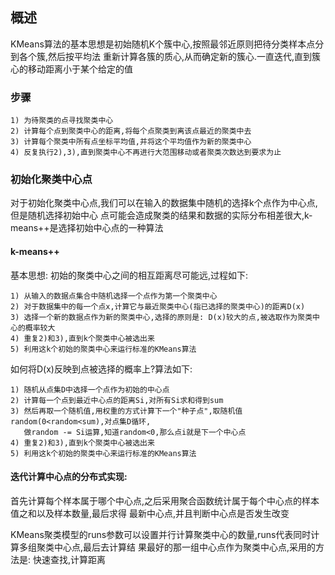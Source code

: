 ## 概述

KMeans算法的基本思想是初始随机K个簇中心,按照最邻近原则把待分类样本点分到各个簇,然后按平均法
重新计算各簇的质心,从而确定新的簇心.一直迭代,直到簇心的移动距离小于某个给定的值

### 步骤

    1) 为待聚类的点寻找聚类中心
    2) 计算每个点到聚类中心的距离,将每个点聚类到离该点最近的聚类中去
    3) 计算每个聚类中所有点坐标平均值,并将这个平均值作为新的聚类中心
    4) 反复执行2),3),直到聚类中心不再进行大范围移动或者聚类次数达到要求为止
    
### 初始化聚类中心点

对于初始化聚类中心点,我们可以在输入的数据集中随机的选择k个点作为中心点,但是随机选择初始中心
点可能会造成聚类的结果和数据的实际分布相差很大,k-means++是选择初始中心点的一种算法

#### k-means++

基本思想: 初始的聚类中心之间的相互距离尽可能远,过程如下:

    1) 从输入的数据点集合中随机选择一个点作为第一个聚类中心
    2) 对于数据集中的每一个点x,计算它与最近聚类中心(指已选择的聚类中心)的距离D(x)
    3) 选择一个新的数据点作为新的聚类中心,选择的原则是: D(x)较大的点,被选取作为聚类中心的概率较大
    4) 重复2)和3),直到k个聚类中心被选出来
    5) 利用这k个初始的聚类中心来运行标准的KMeans算法
    
如何将D(x)反映到点被选择的概率上?算法如下:

    1) 随机从点集D中选择一个点作为初始的中心点
    2) 计算每一个点到最近中心点的距离Si,对所有Si求和得到sum
    3) 然后再取一个随机值,用权重的方式计算下一个"种子点",取随机值random(0<random<sum),对点集D循环,
       做random -= Si运算,知道random<0,那么点i就是下一个中心点
    4) 重复2)和3),直到k个聚类中心被选出来
    5) 利用这k个初始的聚类中心来运行标准的KMeans算法
    
#### 迭代计算中心点的分布式实现:

首先计算每个样本属于哪个中心点,之后采用聚合函数统计属于每个中心点的样本值之和以及样本数量,最后求得
最新中心点,并且判断中心点是否发生改变

KMeans聚类模型的runs参数可以设置并行计算聚类中心的数量,runs代表同时计算多组聚类中心点,最后去计算结
果最好的那一组中心点作为聚类中心点,采用的方法是: 快速查找,计算距离















